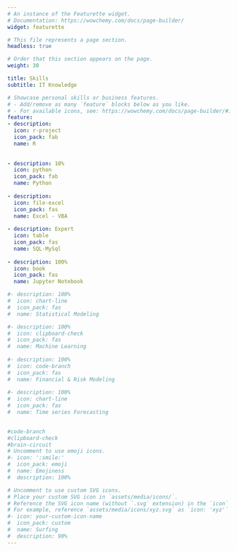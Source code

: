 ```yaml
---
# An instance of the Featurette widget.
# Documentation: https://wowchemy.com/docs/page-builder/
widget: featurette

# This file represents a page section.
headless: true

# Order that this section appears on the page.
weight: 30

title: Skills
subtitle: IT Knowledge

# Showcase personal skills or business features.
# - Add/remove as many `feature` blocks below as you like.
# - For available icons, see: https://wowchemy.com/docs/page-builder/#icons
feature:
- description: 
  icon: r-project
  icon_pack: fab
  name: R
  
  
- description: 10%
  icon: python
  icon_pack: fab
  name: Python
  
- description: 
  icon: file-excel
  icon_pack: fas
  name: Excel - VBA
  
- description: Expert
  icon: table
  icon_pack: fas
  name: SQL-MySql
  
- description: 100%
  icon: book                   
  icon_pack: fas
  name: Jupyter Notebook

#- description: 100%
#  icon: chart-line
#  icon_pack: fas
#  name: Statistical Modeling

#- description: 100%
#  icon: clipboard-check
#  icon_pack: fas
#  name: Machine Learning
  
#- description: 100%
#  icon: code-branch                   
#  icon_pack: fas
#  name: Financial & Risk Modeling
  
#- description: 100%
#  icon: chart-line                   
#  icon_pack: fas
#  name: Time series Forecasting
  

#code-branch
#clipboard-check 
#brain-circuit
# Uncomment to use emoji icons.
#- icon: ':smile:'
#  icon_pack: emoji
#  name: Emojiness
#  description: 100% 

# Uncomment to use custom SVG icons.
# Place your custom SVG icon in `assets/media/icons/`.
# Reference the SVG icon name (without `.svg` extension) in the `icon` field.
# For example, reference `assets/media/icons/xyz.svg` as `icon: 'xyz'`
#- icon: your-custom-icon-name
#  icon_pack: custom
#  name: Surfing
#  description: 90%
---
```

